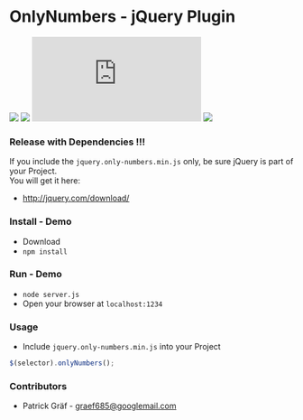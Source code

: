 # OnlyNumbers - jQuery Plugin

![](https://img.shields.io/npm/v/only-numbers.svg)
![](https://img.shields.io/npm/l/only-numbers.svg)
![](https://img.shields.io/github/size/graef685/OnlyNumbers/jquery.only-numbers.min.js)
![](https://img.shields.io/npm/dt/only-numbers.svg)

	

### Release with Dependencies !!!
If you include the ```jquery.only-numbers.min.js``` only, be sure jQuery is part of your Project.  
You will get it here:  
*  http://jquery.com/download/ 

### Install - Demo

* Download
* ``` npm install ``` 


### Run - Demo

* ``` node server.js ```
* Open your browser at ```localhost:1234 ```


### Usage

* Include ```jquery.only-numbers.min.js``` into your Project

```js
$(selector).onlyNumbers();
```

### Contributors

* Patrick Gräf - graef685@googlemail.com
